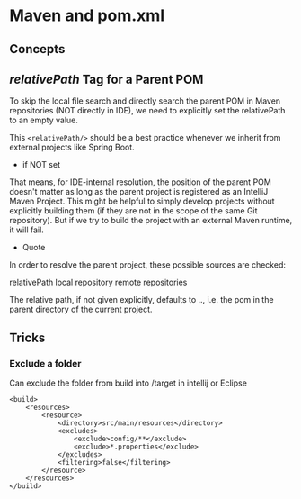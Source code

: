 
# Maven and pom.xml

## Concepts

## *relativePath* Tag for a Parent POM

To skip the local file search and directly search the parent POM in Maven repositories (NOT directly in IDE), we need to explicitly set the relativePath to an empty value.

This `<relativePath/>` should be a best practice whenever we inherit from external projects like Spring Boot.

- if NOT set

That means, for IDE-internal resolution, the position of the parent POM doesn't matter as long as the parent project is registered as an IntelliJ Maven Project. This might be helpful to simply develop projects without explicitly building them (if they are not in the scope of the same Git repository). But if we try to build the project with an external Maven runtime, it will fail.

- Quote

In order to resolve the parent project, these possible sources are checked:

relativePath
local repository
remote repositories

The relative path, if not given explicitly, defaults to .., i.e. the pom in the parent directory of the current project. 

## Tricks

### Exclude a folder

Can exclude the folder from build into /target in intellij or Eclipse

```
<build>
    <resources>
        <resource>
            <directory>src/main/resources</directory>
            <excludes>
                <exclude>config/**</exclude>
                <exclude>*.properties</exclude>
            </excludes>
            <filtering>false</filtering>
        </resource>
    </resources>
</build>

```

